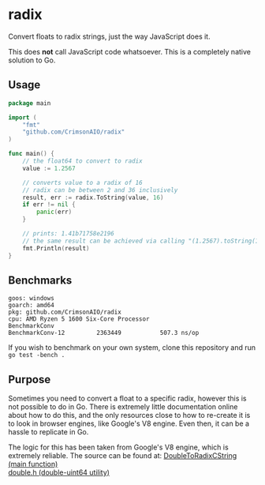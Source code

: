 # radix
Convert floats to radix strings, just the way JavaScript does it.

This does **not** call JavaScript code whatsoever. This is a completely native solution to Go.

## Usage

```go
package main

import (
	"fmt"
	"github.com/CrimsonAIO/radix"
)

func main() {
	// the float64 to convert to radix
	value := 1.2567

	// converts value to a radix of 16
	// radix can be between 2 and 36 inclusively
	result, err := radix.ToString(value, 16)
	if err != nil {
		panic(err)
	}

	// prints: 1.41b71758e2196
	// the same result can be achieved via calling "(1.2567).toString(16)" in JavaScript.
	fmt.Println(result)
}
```

## Benchmarks
```
goos: windows
goarch: amd64
pkg: github.com/CrimsonAIO/radix
cpu: AMD Ryzen 5 1600 Six-Core Processor            
BenchmarkConv
BenchmarkConv-12    	 2363449	       507.3 ns/op
```
If you wish to benchmark on your own system, clone this repository and run `go test -bench .`

## Purpose
Sometimes you need to convert a float to a specific radix, however this
is not possible to do in Go. There is extremely little documentation online
about how to do this, and the only resources close to how to re-create it is
to look in browser engines, like Google's V8 engine. Even then, it can be a
hassle to replicate in Go.

The logic for this has been taken from Google's V8 engine, which is extremely
reliable. The source can be found at:
[DoubleToRadixCString (main function)](https://github.com/v8/v8/blob/f83601408c3207211bc8eb82a8802b01fd82c775/src/numbers/conversions.cc#L1269) \
[double.h (double-uint64 utility)](https://github.com/v8/v8/blob/f83601408c3207211bc8eb82a8802b01fd82c775/src/numbers/double.h)
